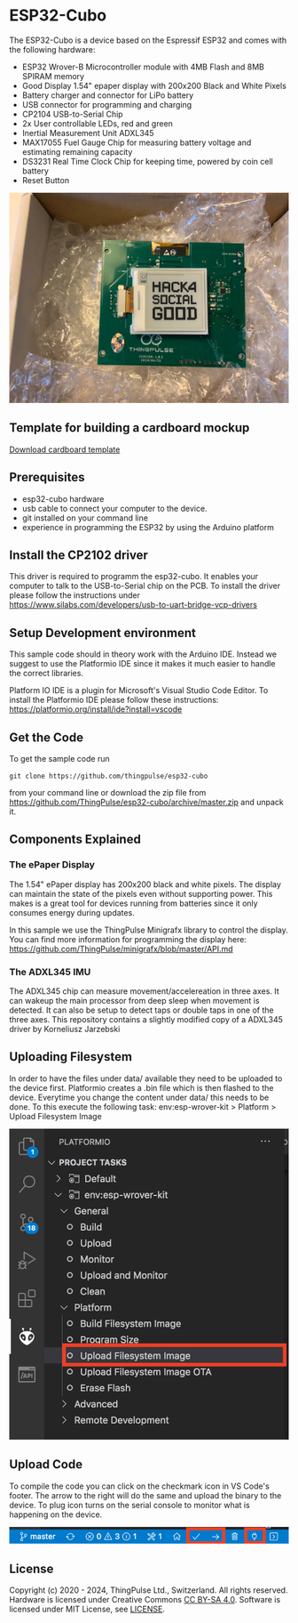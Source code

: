 # ESP32-Cubo

The ESP32-Cubo is a device based on the Espressif ESP32 and comes with the following hardware:
- ESP32 Wrover-B Microcontroller module with 4MB Flash and 8MB SPIRAM memory
- Good Display 1.54" epaper display with 200x200 Black and White Pixels
- Battery charger and connector for LiPo battery
- USB connector for programming and charging
- CP2104 USB-to-Serial Chip
- 2x User controllable LEDs, red and green
- Inertial Measurement Unit ADXL345
- MAX17055 Fuel Gauge Chip for measuring battery voltage and estimating remaining capacity
- DS3231 Real Time Clock Chip for keeping time, powered by coin cell battery
- Reset Button

![Visual Studio Code Footer](/images/cubo-hardware.jpg)

## Template for building a cardboard mockup
[Download cardboard template](/images/Cubo_Vorlage.pdf)

## Prerequisites
- esp32-cubo hardware
- usb cable to connect your computer to the device. 
- git installed on your command line
- experience in programming the ESP32 by using the Arduino platform


## Install the CP2102 driver

This driver is required to programm the esp32-cubo. It enables your computer to talk to the USB-to-Serial chip on the PCB.
To install the driver please follow the instructions under https://www.silabs.com/developers/usb-to-uart-bridge-vcp-drivers

## Setup Development environment

This sample code should in theory work with the Arduino IDE. Instead we suggest to use the Platformio IDE since it makes it
much easier to handle the correct libraries.

Platform IO IDE is a plugin for Microsoft's Visual Studio Code Editor. To install the Platformio IDE please follow
these instructions: https://platformio.org/install/ide?install=vscode

## Get the Code

To get the sample code run 

```
git clone https://github.com/thingpulse/esp32-cubo
```
from your command line or download the zip file from https://github.com/ThingPulse/esp32-cubo/archive/master.zip and unpack it. 


## Components Explained

### The ePaper Display

The 1.54" ePaper display has 200x200 black and white pixels. The display can maintain the state of the pixels even without
supporting power. This makes is a great tool for devices running from batteries since it only consumes energy during updates.

In this sample we use the ThingPulse Minigrafx library to control the display. You can find more information for programming
the display here: https://github.com/ThingPulse/minigrafx/blob/master/API.md

### The ADXL345 IMU

The ADXL345 chip can measure movement/accelereation in three axes. It can wakeup the main processor from deep sleep
when movement is detected. It can also be setup to detect taps  or double taps in one of the three axes. This repository
contains a slightly modified copy of a ADXL345 driver by Korneliusz Jarzebski

## Uploading Filesystem

In order to have the files under data/ available they need to be uploaded to the device first. Platformio creates a .bin file
which is then flashed to the device. Everytime you change the content under data/ this needs to be done. To this execute the following
task: env:esp-wrover-kit > Platform > Upload Filesystem Image

![File Upload](/images/Fileupload.png)

## Upload Code

To compile the code you can click on the checkmark icon in VS Code's footer. The arrow to the right will do the same and upload
the binary to the device. To plug icon turns on the serial console to monitor what is happening on the device.

![Visual Studio Code Footer](/images/Footer.png)

## License

Copyright (c) 2020 - 2024, ThingPulse Ltd., Switzerland. All rights reserved.
Hardware is licensed under Creative Commons [CC BY-SA 4.0](https://creativecommons.org/licenses/by-sa/4.0/).
Software is licensed under MIT License, see [LICENSE](LICENSE).
